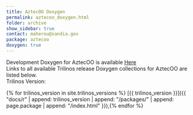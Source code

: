 ```yaml
---
title: AztecOO Doxygen
permalink: aztecoo_doxygen.html
folder: archive
show_sidebar: true
contact: maherou@sandia.gov
package: aztecoo
doxygen: true
---
```



Development Doxygen for AztecOO is available [Here](docs//aztecoo/index.html)  
Links to all available Trilinos release Doxygen collections for AztecOO are listed below.  
Trilinos Version: 

{% for trilinos_version in site.trilinos_versions %}
[{{ trilinos_version }}]({{ "docs/r" | append: trilinos_version | append: "/packages/" | append: page.package | append: "/index.html" }}),{% endfor %}
